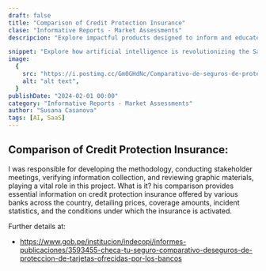 ```yaml
---
draft: false
title: "Comparison of Credit Protection Insurance"
clase: "Informative Reports - Market Assessments"
descripcion: "Explore impactful products designed to inform and educate consumers on vital topics that enhance their well-being."

snippet: "Explore how artificial intelligence is revolutionizing the SaaS industry."
image:
  {
    src: "https://i.postimg.cc/Gm0GHdNc/Comparativo-de-seguros-de-protecci-n-de-tarjeta.png",
    alt: "alt text",
  }
publishDate: "2024-02-01 00:00"
category: "Informative Reports - Market Assessments"
author: "Susana Casanova"
tags: [AI, SaaS]
---
```


## Comparison of Credit Protection Insurance:

I was responsible for developing the methodology, conducting stakeholder meetings, verifying information collection, and reviewing graphic materials, playing a vital role in this project. 
What is it? 
his comparison provides essential information on credit protection insurance offered by various banks across the country, detailing prices, coverage amounts, incident statistics, and the conditions under which the insurance is activated.

Further details at:
- https://www.gob.pe/institucion/indecopi/informes-publicaciones/3593455-checa-tu-seguro-comparativo-deseguros-de-proteccion-de-tarjetas-ofrecidas-por-los-bancos
